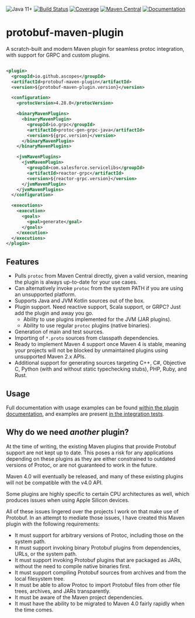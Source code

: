 ![Java 11+](https://img.shields.io/badge/Java-11+-red?logo=openjdk&logoColor=white)
[![Build Status](https://github.com/ascopes/protobuf-maven-plugin/actions/workflows/build.yml/badge.svg?branch=main)](https://github.com/ascopes/protobuf-maven-plugin/actions/workflows/build.yml)
[![Coverage](https://img.shields.io/codecov/c/github/ascopes/protobuf-maven-plugin/main)](https://codecov.io/gh/ascopes/protobuf-maven-plugin)
[![Maven Central](https://img.shields.io/maven-central/v/io.github.ascopes/protobuf-maven-plugin)](https://central.sonatype.com/artifact/io.github.ascopes/protobuf-maven-plugin)
[![Documentation](https://img.shields.io/badge/-Documentation-purple?logo=apache-maven)](https://ascopes.github.io/protobuf-maven-plugin)

# protobuf-maven-plugin

A scratch-built and modern Maven plugin for seamless protoc integration, with support for GRPC and custom plugins.

```xml

<plugin>
  <groupId>io.github.ascopes</groupId>
  <artifactId>protobuf-maven-plugin</artifactId>
  <version>${protobuf-maven-plugin.version}</version>

  <configuration>
    <protocVersion>4.28.0</protocVersion>

    <binaryMavenPlugins>
      <binaryMavenPlugin>
        <groupId>io.grpc</groupId>
        <artifactId>protoc-gen-grpc-java</artifactId>
        <version>${grpc.version}</version>
      </binaryMavenPlugin>
    </binaryMavenPlugins>

    <jvmMavenPlugins>
      <jvmMavenPlugin>
        <groupId>com.salesforce.servicelibs</groupId>
        <artifactId>reactor-grpc</artifactId>
        <version>${reactor-grpc.version}</version>
      </jvmMavenPlugin>
    </jvmMavenPlugins>
  </configuration>

  <executions>
    <execution>
      <goals>
        <goal>generate</goal>
      </goals>
    </execution>
  </executions>
</plugin>
```

## Features

- Pulls `protoc` from Maven Central directly, given a valid version, meaning the plugin is always up-to-date for your use cases.
- Can alternatively invoke `protoc` from the system PATH if you are using an unsupported platform.
- Supports Java and JVM Kotlin sources out of the box.
- Plugin support. Need reactive support, Scala support, or GRPC? Just add the plugin and away you go.
  - Ability to use plugins implemented for the JVM (JAR plugins).
  - Ability to use regular `protoc` plugins (native binaries).
- Generation of main and test sources.
- Importing of `*.proto` sources from classpath dependencies.
- Ready to implement Maven 4 support once Maven 4 is stable, meaning your projects will not be blocked by unmaintained plugins using
  unsupported Maven 2.x APIs.
- Additional support for generating sources targeting C++, C#, Objective C, Python (with and without static typechecking stubs),
  PHP, Ruby, and Rust.

## Usage

Full documentation with usage examples can be found [within the plugin documentation](https://ascopes.github.io/protobuf-maven-plugin),
and  examples are present [in the integration tests](https://github.com/ascopes/protobuf-maven-plugin/tree/main/protobuf-maven-plugin/src/it).

## Why do we need _another_ plugin?

At the time of writing, the existing Maven plugins that provide Protobuf support are not kept up to date. This poses a risk for any applications depending on these plugins as they
are either constrained to outdated versions of Protoc, or are not guaranteed to work in the future.

Maven 4.0 will eventually be released, and many of these existing plugins will not be compatible with the v4.0 API.

Some plugins are highly specific to certain CPU architectures as well, which produces issues when using Apple Silicon devices.

All of these issues lingered over the projects I work on that make use of Protobuf. In an attempt to mediate those issues, I have created this Maven
plugin with the following requirements:

- It must support for arbitrary versions of Protoc, including those on the system path.
- It must support invoking binary Protobuf plugins from dependencies, URLs, or the system path.
- It must support invoking Protobuf plugins that are packaged as JARs, without the need to compile native binaries first.
- It must support compiling Protobuf sources from archives and from the local filesystem tree.
- It must be able to allow Protoc to import Protobuf files from other file trees, archives, and JARs transparently.
- It must be aware of the Maven project dependencies.
- It must have the ability to be migrated to Maven 4.0 fairly rapidly when the time comes.
